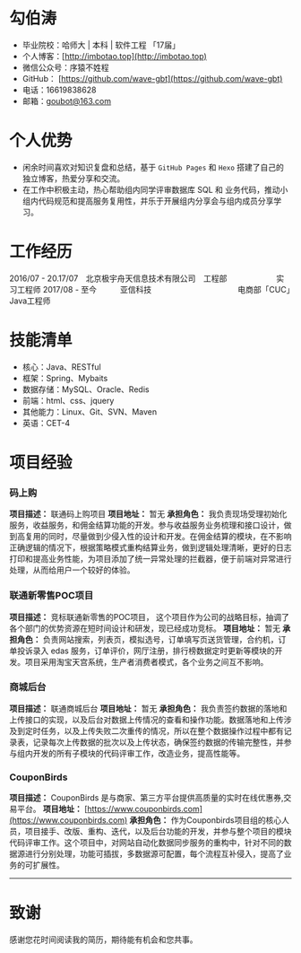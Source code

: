 # 勾伯涛

* 毕业院校：哈师大 \| 本科 \| 软件工程 「17届」
* 个人博客：[http://imbotao.top](http://imbotao.top)
* 微信公众号：序猿不姓程
* GitHub： [https://github.com/wave-gbt](https://github.com/wave-gbt)
* 电话：16619838628
* 邮箱：goubot@163.com

# 个人优势
* 闲余时间喜欢对知识复盘和总结，基于 `GitHub Pages` 和 `Hexo` 搭建了自己的独立博客，热爱分享和交流。
* 在工作中积极主动，热心帮助组内同学评审数据库 SQL 和 业务代码，推动小组内代码规范和提高服务复用性，并乐于开展组内分享会与组内成员分享学习。

# 工作经历
2016/07 - 20.17/07　北京极宇舟天信息技术有限公司　工程部　　　 　　　实习工程师
2017/08 - 至今　　　亚信科技　　　　　　　　　　　电商部「CUC」　　Java工程师

# 技能清单
* 核心：Java、RESTful
* 框架：Spring、Mybaits
* 数据存储：MySQL、Oracle、Redis
* 前端：html、css、jquery
* 其他能力：Linux、Git、SVN、Maven
* 英语：CET-4

# 项目经验
### 码上购
**项目描述：** 联通码上购项目
**项目地址：** 暂无
**承担角色：**  我负责现场受理初始化服务，收益服务，和佣金结算功能的开发。参与收益服务业务梳理和接口设计，做到高复用的同时，尽量做到少侵入性的设计和开发。在佣金结算的模块，在不影响正确逻辑的情况下，根据策略模式重构结算业务，做到逻辑处理清晰，更好的日志打印和提高业务性能，为项目添加了统一异常处理的拦截器，便于前端对异常进行处理，从而给用户一个较好的体验。

### 联通新零售POC项目
**项目描述：** 竞标联通新零售的POC项目， 这个项目作为公司的战略目标，抽调了各个部门的优势资源在短时间设计和研发，现已经成功竞标。
**项目地址：** 暂无
**承担角色：**  负责网站搜索，列表页，模拟选号，订单填写页送货管理，合约机，订单投诉录入 edas 服务，订单评价，网厅注册，排行榜数据定时更新等模块的开发。项目采用淘宝天宫系统，生产者消费者模式，各个业务之间互不影响。

### 商城后台
**项目描述：** 联通商城后台
**项目地址：** 暂无
**承担角色：** 我负责签约数据的落地和上传接口的实现，以及后台对数据上传情况的查看和操作功能。数据落地和上传涉及到定时任务，以及上传失败二次重传的情况，所以在整个数据操作过程中都有记录表，记录每次上传数据的批次以及上传状态，确保签约数据的传输完整性，并参与组内开发的所有子模块的代码评审工作，改造业务，提高性能等。

### CouponBirds
**项目描述：**  CouponBirds 是与商家、第三方平台提供高质量的实时在线优惠券,交易平台。
**项目地址：** [https://www.couponbirds.com](https://www.couponbirds.com)
**承担角色：** 作为Couponbirds项目组的核心人员，项目接手、改版、重构、迭代，以及后台功能的开发，并参与整个项目的模块代码评审工作。这个项目中，对网站自动化数据同步服务的重构中，针对不同的数据源进行分别处理，功能可插拔，多数据源可配置，每个流程互补侵入，提高了业务的可扩展性。
- - -
# 致谢

感谢您花时间阅读我的简历，期待能有机会和您共事。
